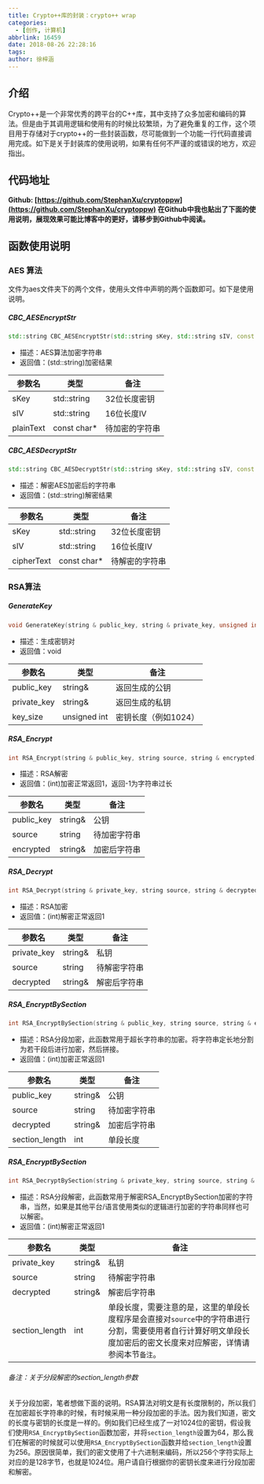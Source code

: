 ```yaml
---
title: Crypto++库的封装：crypto++ wrap
categories:
  - [创作, 计算机]
abbrlink: 16459
date: 2018-08-26 22:28:16
tags:
author: 徐梓涵
---
```


## 介绍

Crypto++是一个非常优秀的跨平台的C++库，其中支持了众多加密和编码的算法。但是由于其调用逻辑和使用有的时候比较繁琐，为了避免重复的工作，这个项目用于存储对于crypto++的一些封装函数，尽可能做到一个功能一行代码直接调用完成。如下是关于封装库的使用说明，如果有任何不严谨的或错误的地方，欢迎指出。

<!-- more -->

## 代码地址

**Github: [https://github.com/StephanXu/cryptoppw](https://github.com/StephanXu/cryptoppw)
在Github中我也贴出了下面的使用说明，展现效果可能比博客中的更好，请移步到Github中阅读。**

## 函数使用说明

### AES 算法

文件为aes文件夹下的两个文件，使用头文件中声明的两个函数即可。如下是使用说明。

##### CBC_AESEncryptStr
```cpp
std::string CBC_AESEncryptStr(std::string sKey, std::string sIV, const char *plainText);
```
- 描述：AES算法加密字符串
- 返回值：(std::string)加密结果

| 参数名    | 类型        | 备注           |
| --------- | ----------- | -------------- |
| sKey      | std::string | 32位长度密钥   |
| sIV       | std::string | 16位长度IV     |
| plainText | const char\* | 待加密的字符串 |

##### CBC_AESDecryptStr
```cpp
std::string CBC_AESDecryptStr(std::string sKey, std::string sIV, const char *cipherText);
```
- 描述：解密AES加密后的字符串
- 返回值：(std::string)解密结果

| 参数名    | 类型        | 备注           |
| --------- | ----------- | -------------- |
| sKey      | std::string | 32位长度密钥   |
| sIV       | std::string | 16位长度IV     |
| cipherText | const char\* | 待解密的字符串 |

### RSA算法

##### GenerateKey
```cpp
void GenerateKey(string & public_key, string & private_key, unsigned int key_size);
```
- 描述：生成密钥对
- 返回值：void

| 参数名    | 类型        | 备注           |
| --------- | ----------- | -------------- |
| public_key | string& | 返回生成的公钥 |
| private_key | string& | 返回生成的私钥 |
| key_size | unsigned int | 密钥长度（例如1024） |

##### RSA_Encrypt
```cpp
int RSA_Encrypt(string & public_key, string source, string & encrypted);
```
- 描述：RSA解密
- 返回值：(int)加密正常返回1，返回-1为字符串过长

| 参数名    | 类型        | 备注           |
| --------- | ----------- | -------------- |
| public_key | string& | 公钥 |
| source | string | 待加密字符串 |
| encrypted | string& | 加密后字符串 |

##### RSA_Decrypt
```cpp
int RSA_Decrypt(string & private_key, string source, string & decrypted);
```
- 描述：RSA加密
- 返回值：(int)解密正常返回1

| 参数名    | 类型        | 备注           |
| --------- | ----------- | -------------- |
| private_key | string& | 私钥 |
| source | string | 待解密字符串 |
| decrypted | string& | 解密后字符串 |

##### RSA_EncryptBySection
```cpp
int RSA_EncryptBySection(string & public_key, string source, string & encrypted, int section_length);
```
- 描述：RSA分段加密，此函数常用于超长字符串的加密。将字符串定长地分割为若干段后进行加密，然后拼接。
- 返回值：(int)加密正常返回1

| 参数名    | 类型        | 备注           |
| --------- | ----------- | -------------- |
| public_key | string& | 公钥 |
| source | string | 待加密字符串 |
| decrypted | string& | 加密后字符串 |
|section_length|int|单段长度|

##### RSA_EncryptBySection
```cpp
int RSA_DecryptBySection(string & private_key, string source, string & decrypted, int section_length);
```
- 描述：RSA分段解密，此函数常用于解密RSA_EncryptBySection加密的字符串，当然，如果是其他平台/语言使用类似的逻辑进行加密的字符串同样也可以解密。
- 返回值：(int)解密正常返回1

| 参数名    | 类型        | 备注           |
| --------- | ----------- | -------------- |
| private_key | string& | 私钥 |
| source | string | 待解密字符串 |
| decrypted | string& | 解密后字符串 |
|section_length|int|单段长度，需要注意的是，这里的单段长度程序是会直接对`source`中的字符串进行分割，需要使用者自行计算好明文单段长度加密后的密文长度来对应解密，详情请参阅本节`备注`。|

###### 备注：关于分段解密的section_length参数

关于分段加密，笔者想做下面的说明。RSA算法对明文是有长度限制的，所以我们在加密超长字符串的时候，有时候采用一种分段加密的手法。因为我们知道，密文的长度与密钥的长度是一样的。例如我们已经生成了一对1024位的密钥，假设我们使用`RSA_EncryptBySection`函数加密，并将`section_length`设置为64，那么我们在解密的时候就可以使用`RSA_EncryptBySection`函数并给`section_length`设置为256。原因很简单，我们的密文使用了十六进制来编码，所以256个字符实际上对应的是128字节，也就是1024位。用户请自行根据你的密钥长度来进行分段加密和解密。